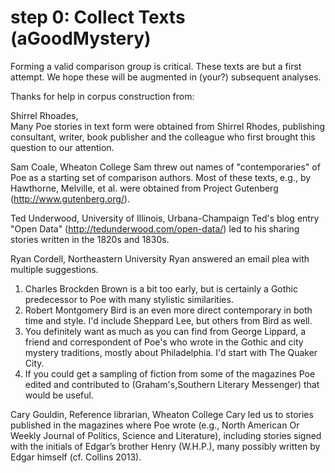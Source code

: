 # step 0: Collect Texts (aGoodMystery)

Forming a valid comparison group is critical. These texts are but a first attempt. We hope these will be augmented in (your?) subsequent analyses.

Thanks for help in corpus construction from:

Shirrel Rhoades,  
Many Poe stories in text form were obtained from Shirrel Rhodes, publishing consultant, writer, book publisher and the colleague who first brought this question to our attention. 

Sam Coale, Wheaton College
Sam threw out names of "contemporaries" of Poe as a starting set of comparison authors. Most of these texts, e.g., by Hawthorne, Melville, et al. were obtained from Project Gutenberg (http://www.gutenberg.org/).

Ted Underwood, University of Illinois, Urbana-Champaign 
Ted's blog entry "Open Data" (http://tedunderwood.com/open-data/) led to his sharing stories written in the 1820s and 1830s.

Ryan Cordell, Northeastern University
Ryan answered an email plea with multiple suggestions.
1. Charles Brockden Brown is a bit too early, but is certainly a Gothic predecessor to Poe with many stylistic similarities.
2. Robert Montgomery Bird is an even more direct contemporary in both time and style. I'd include Sheppard Lee, but others from Bird as well.
3. You definitely want as much as you can find from George Lippard, a friend and correspondent of Poe's who wrote in the Gothic and city mystery traditions, mostly about Philadelphia. I'd start with The Quaker City.
4. If you could get a sampling of fiction from some of the magazines Poe edited and contributed to (Graham's,Southern Literary Messenger) that would be useful.

Cary Gouldin, Reference librarian, Wheaton College
Cary led us to stories published in the magazines where Poe wrote (e.g., North American Or Weekly Journal of Politics, Science and Literature), including stories signed with the initials of Edgar’s brother Henry (W.H.P.), many possibly written by Edgar himself (cf. Collins 2013).


 
